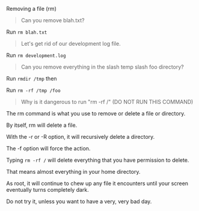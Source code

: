 Removing a file (rm)

>Can you remove blah.txt?

Run `rm blah.txt`

>Let's get rid of our development log file.

Run `rm development.log`

>Can you remove everything in the slash temp slash foo directory?

Run `rmdir /tmp` then

Run `rm -rf /tmp /foo`

>Why is it dangerous to run "rm -rf /" (DO NOT RUN THIS COMMAND)

The rm command is what you use to remove or delete a file or directory. 

By itself, rm will delete a file. 

With the -r or -R option, it will recursively delete a directory. 

The -f option will force the action. 

Typing `rm -rf /` will delete everything that you have permission to delete. 

That means almost everything in your home directory. 

As root, it will continue to chew up any file it encounters until your screen eventually turns completely dark. 

Do not try it, unless you want to have a very, very bad day.
